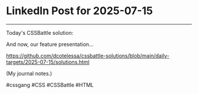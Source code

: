 # LinkedIn Post for 2025-07-15

---

Today's CSSBattle solution:

And now, our feature presentation...

https://github.com/dcotelessa/cssbattle-solutions/blob/main/daily-targets/2025-07-15/solutions.html

(My journal notes.)

#cssgang #CSS #CSSBattle #HTML
